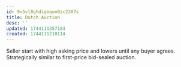 ```yaml
---
id: 9v5vl8ghdigequo0zc2307s
title: Dutch Auction
desc: ''
updated: 1744111357184
created: 1744111210114
---
```

Seller start with high asking price and lowers until any buyer agrees. Strategically similar to first-price bid-sealed auction.